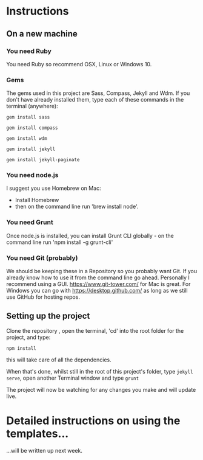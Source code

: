 # Instructions

## On a new machine

### You need Ruby

You need Ruby so recommend OSX, Linux or Windows 10.

### Gems

The gems used in this project are Sass, Compass, Jekyll and Wdm. If you don't have already installed them, type each of these commands in the terminal (anywhere):

`gem install sass` 

`gem install compass` 

`gem install wdm`

`gem install jekyll`  

`gem install jekyll-paginate` 

### You need node.js

I suggest you use Homebrew on Mac:
- Install Homebrew
- then on the command line run 'brew install node'.

### You need Grunt
Once node.js is installed, you can install Grunt CLI globally - on the command line run 'npm install -g grunt-cli'

### You need Git (probably)
We should be keeping these in a Repository so you probably want Git. If you already know how to use it from the command line go ahead.
Personally I recommend using a GUI. https://www.git-tower.com/ for Mac is great. For Windows you can go with https://desktop.github.com/ as long as we still use GitHub for hosting repos.


## Setting up the project
Clone the repository , open the terminal, 'cd' into the root folder for the project, and type:

`npm install`

this will take care of all the dependencies.

When that's done, whilst still in the root of this project's folder, type `jekyll serve`, open another Terminal window and type `grunt`

The project will now be watching for any changes you make and will update live.

# Detailed instructions on using the templates...
...will be written up next week.